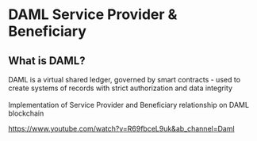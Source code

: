 # DAML Service Provider & Beneficiary

## What is DAML?
DAML is a virtual shared ledger, governed by smart contracts - used to create systems of records with strict authorization and data integrity\
\
Implementation of Service Provider and Beneficiary relationship on DAML blockchain

https://www.youtube.com/watch?v=R69fbceL9uk&ab_channel=Daml
